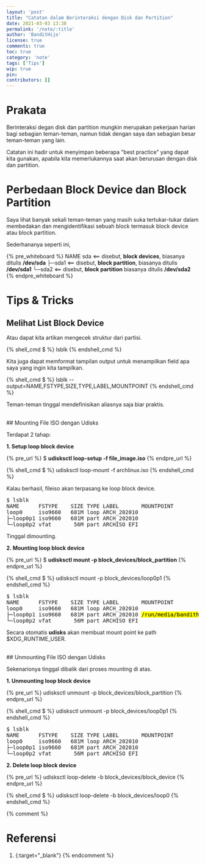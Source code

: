 ```yaml
---
layout: 'post'
title: "Catatan dalam Berinteraksi dengan Disk dan Partition"
date: 2021-03-03 13:38
permalink: '/note/:title'
author: 'BanditHijo'
license: true
comments: true
toc: true
category: 'note'
tags: ['Tips']
wip: true
pin:
contributors: []
---
```


# Prakata

Berinteraksi degan disk dan partition mungkin merupakan pekerjaan harian bagi sebagian teman-teman, namun tidak dengan saya dan sebagian besar teman-teman yang lain.

Catatan ini hadir untuk menyimpan beberapa "best practice" yang dapat kita gunakan, apabila kita memerlukannya saat akan berurusan dengan disk dan partition.

# Perbedaan Block Device dan Block Partition

Saya lihat banyak sekali teman-teman yang masih suka tertukar-tukar dalam membedakan dan mengidentifikasi sebuah block termasuk block device atau block partition.

Sederhananya seperti ini,

{% pre_whiteboard %}
NAME
sda       &lt;== disebut, <strong>block devices</strong>,    biasanya ditulis <strong>/dev/sda</strong>
├─sda1    &lt;== disebut, <strong>block partition</strong>, biasanya ditulis <strong>/dev/sda1</strong>
└─sda2    &lt;== disebut, <strong>block partition</strong>  biasanya ditulis <strong>/dev/sda2</strong>
{% endpre_whiteboard %}


# Tips & Tricks

## Melihat List Block Device

Atau dapat kita artikan mengecek struktur dari partisi.

{% shell_cmd $ %}
lsblk
{% endshell_cmd %}

Kita juga dapat memformat tampilan output untuk menampilkan field apa saya yang ingin kita tampilkan.

{% shell_cmd $ %}
lsblk --output=NAME,FSTYPE,SIZE,TYPE,LABEL,MOUNTPOINT
{% endshell_cmd %}

Teman-teman tinggal mendefinisikan aliasnya saja biar praktis.

<br>
## Mounting File ISO dengan Udisks

Terdapat 2 tahap:

**1. Setup loop block device**

{% pre_url %}
<span class="cmd">$ </span><b>udisksctl loop-setup -f file_image.iso</b>
{% endpre_url %}

{% shell_cmd $ %}
udisksctl loop-mount -f archlinux.iso
{% endshell_cmd %}

Kalau berhasil, fileiso akan terpasang ke loop block device.

<pre>
$ lsblk
NAME      FSTYPE    SIZE TYPE LABEL       MOUNTPOINT
loop0     iso9660   681M loop ARCH_202010
├─loop0p1 iso9660   681M part ARCH_202010
└─loop0p2 vfat       56M part ARCHISO_EFI
</pre>

Tinggal dimounting.

**2. Mounting loop block device**

{% pre_url %}
<span class="cmd">$ </span><b>udisksctl mount -p block_devices/block_partition</b>
{% endpre_url %}

{% shell_cmd $ %}
udisksctl mount -p block_devices/loop0p1
{% endshell_cmd %}

<pre>
$ lsblk
NAME      FSTYPE    SIZE TYPE LABEL       MOUNTPOINT
loop0     iso9660   681M loop ARCH_202010
├─loop0p1 iso9660   681M part ARCH_202010 <mark>/run/media/bandithijo/ARCH_202010</mark>
└─loop0p2 vfat       56M part ARCHISO_EFI
</pre>

Secara otomatis **udisks** akan membuat mount point ke path $XDG_RUNTIME_USER.

<br>
## Unmounting File ISO dengan Udisks

Sekenarionya tinggal dibalik dari proses mounting di atas.

**1. Unmounting loop block device**

{% pre_url %}
udisksctl unmount -p block_devices/block_partition
{% endpre_url %}

{% shell_cmd $ %}
udisksctl unmount -p block_devices/loop0p1
{% endshell_cmd %}

<pre>
$ lsblk
NAME      FSTYPE    SIZE TYPE LABEL       MOUNTPOINT
loop0     iso9660   681M loop ARCH_202010
├─loop0p1 iso9660   681M part ARCH_202010
└─loop0p2 vfat       56M part ARCHISO_EFI
</pre>

**2. Delete loop block device**

{% pre_url %}
udisksctl loop-delete -b block_devices/block_device
{% endpre_url %}

{% shell_cmd $ %}
udisksctl loop-delete -b block_devices/loop0
{% endshell_cmd %}



{% comment %}
# Referensi

1. [](){:target="_blank"}
{% endcomment %}
